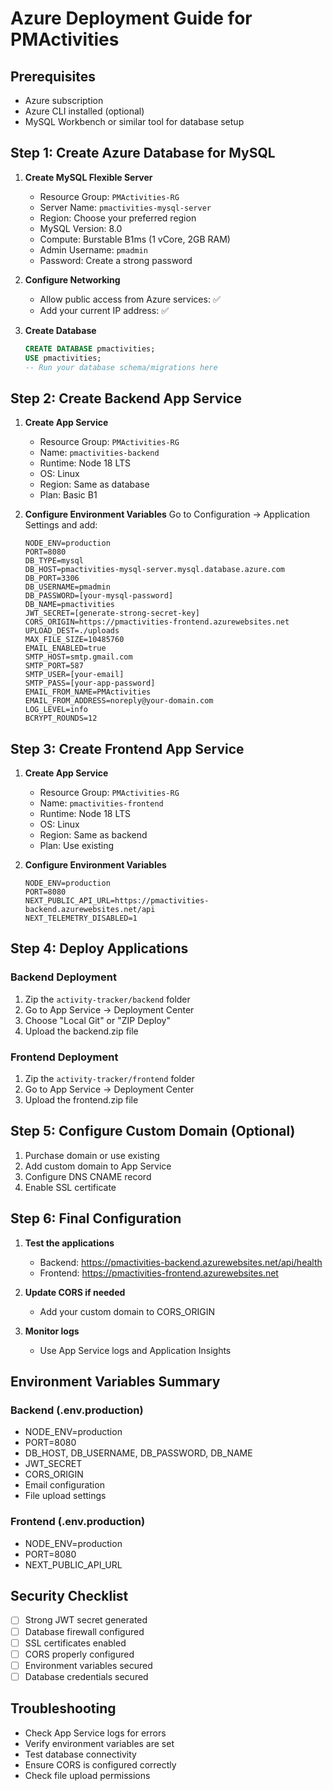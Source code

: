 # Azure Deployment Guide for PMActivities

## Prerequisites
- Azure subscription
- Azure CLI installed (optional)
- MySQL Workbench or similar tool for database setup

## Step 1: Create Azure Database for MySQL

1. **Create MySQL Flexible Server**
   - Resource Group: `PMActivities-RG`
   - Server Name: `pmactivities-mysql-server`
   - Region: Choose your preferred region
   - MySQL Version: 8.0
   - Compute: Burstable B1ms (1 vCore, 2GB RAM)
   - Admin Username: `pmadmin`
   - Password: Create a strong password

2. **Configure Networking**
   - Allow public access from Azure services: ✅
   - Add your current IP address: ✅

3. **Create Database**
   ```sql
   CREATE DATABASE pmactivities;
   USE pmactivities;
   -- Run your database schema/migrations here
   ```

## Step 2: Create Backend App Service

1. **Create App Service**
   - Resource Group: `PMActivities-RG`
   - Name: `pmactivities-backend`
   - Runtime: Node 18 LTS
   - OS: Linux
   - Region: Same as database
   - Plan: Basic B1

2. **Configure Environment Variables**
   Go to Configuration → Application Settings and add:
   ```
   NODE_ENV=production
   PORT=8080
   DB_TYPE=mysql
   DB_HOST=pmactivities-mysql-server.mysql.database.azure.com
   DB_PORT=3306
   DB_USERNAME=pmadmin
   DB_PASSWORD=[your-mysql-password]
   DB_NAME=pmactivities
   JWT_SECRET=[generate-strong-secret-key]
   CORS_ORIGIN=https://pmactivities-frontend.azurewebsites.net
   UPLOAD_DEST=./uploads
   MAX_FILE_SIZE=10485760
   EMAIL_ENABLED=true
   SMTP_HOST=smtp.gmail.com
   SMTP_PORT=587
   SMTP_USER=[your-email]
   SMTP_PASS=[your-app-password]
   EMAIL_FROM_NAME=PMActivities
   EMAIL_FROM_ADDRESS=noreply@your-domain.com
   LOG_LEVEL=info
   BCRYPT_ROUNDS=12
   ```

## Step 3: Create Frontend App Service

1. **Create App Service**
   - Resource Group: `PMActivities-RG`
   - Name: `pmactivities-frontend`
   - Runtime: Node 18 LTS
   - OS: Linux
   - Region: Same as backend
   - Plan: Use existing

2. **Configure Environment Variables**
   ```
   NODE_ENV=production
   PORT=8080
   NEXT_PUBLIC_API_URL=https://pmactivities-backend.azurewebsites.net/api
   NEXT_TELEMETRY_DISABLED=1
   ```

## Step 4: Deploy Applications

### Backend Deployment
1. Zip the `activity-tracker/backend` folder
2. Go to App Service → Deployment Center
3. Choose "Local Git" or "ZIP Deploy"
4. Upload the backend.zip file

### Frontend Deployment
1. Zip the `activity-tracker/frontend` folder
2. Go to App Service → Deployment Center
3. Upload the frontend.zip file

## Step 5: Configure Custom Domain (Optional)

1. Purchase domain or use existing
2. Add custom domain to App Service
3. Configure DNS CNAME record
4. Enable SSL certificate

## Step 6: Final Configuration

1. **Test the applications**
   - Backend: https://pmactivities-backend.azurewebsites.net/api/health
   - Frontend: https://pmactivities-frontend.azurewebsites.net

2. **Update CORS if needed**
   - Add your custom domain to CORS_ORIGIN

3. **Monitor logs**
   - Use App Service logs and Application Insights

## Environment Variables Summary

### Backend (.env.production)
- NODE_ENV=production
- PORT=8080
- DB_HOST, DB_USERNAME, DB_PASSWORD, DB_NAME
- JWT_SECRET
- CORS_ORIGIN
- Email configuration
- File upload settings

### Frontend (.env.production)
- NODE_ENV=production
- PORT=8080
- NEXT_PUBLIC_API_URL

## Security Checklist
- [ ] Strong JWT secret generated
- [ ] Database firewall configured
- [ ] SSL certificates enabled
- [ ] CORS properly configured
- [ ] Environment variables secured
- [ ] Database credentials secured

## Troubleshooting
- Check App Service logs for errors
- Verify environment variables are set
- Test database connectivity
- Ensure CORS is configured correctly
- Check file upload permissions
